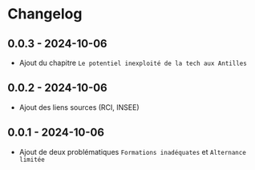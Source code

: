 # Changelog

## 0.0.3 - 2024-10-06
* Ajout du chapitre `Le potentiel inexploité de la tech aux Antilles`

## 0.0.2 - 2024-10-06
* Ajout des liens sources (RCI, INSEE)
  
## 0.0.1 - 2024-10-06
* Ajout de deux problématiques `Formations inadéquates`  et `Alternance limitée`
